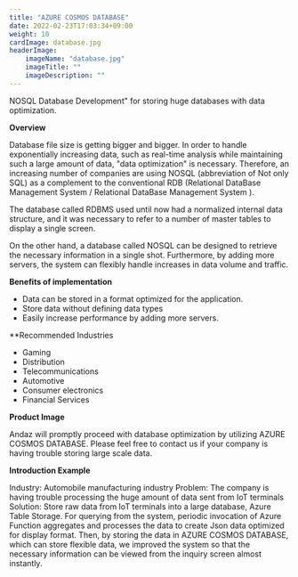 ```yaml
---
title: "AZURE COSMOS DATABASE"
date: 2022-02-23T17:03:34+09:00
weight: 10
cardImage: database.jpg
headerImage:
    imageName: "database.jpg"
    imageTitle: ""
    imageDescription: ""
---
```


NOSQL Database Development" for storing huge databases with data optimization.

**Overview**

Database file size is getting bigger and bigger. In order to handle exponentially increasing data, such as real-time analysis while maintaining such a large amount of data, "data optimization" is necessary. Therefore, an increasing number of companies are using NOSQL (abbreviation of Not only SQL) as a complement to the conventional RDB (Relational DataBase Management System / Relational DataBase Management System ).

The database called RDBMS used until now had a normalized internal data structure, and it was necessary to refer to a number of master tables to display a single screen.

On the other hand, a database called NOSQL can be designed to retrieve the necessary information in a single shot. Furthermore, by adding more servers, the system can flexibly handle increases in data volume and traffic.

**Benefits of implementation**

- Data can be stored in a format optimized for the application.
- Store data without defining data types
- Easily increase performance by adding more servers.

**Recommended Industries

- Gaming
- Distribution
- Telecommunications
- Automotive
- Consumer electronics
- Financial Services

**Product Image**

Andaz will promptly proceed with database optimization by utilizing AZURE COSMOS DATABASE. Please feel free to contact us if your company is having trouble storing large scale data.

**Introduction Example**

Industry: Automobile manufacturing industry
Problem: The company is having trouble processing the huge amount of data sent from IoT terminals
Solution: Store raw data from IoT terminals into a large database, Azure Table Storage. For querying from the system, periodic invocation of Azure Function aggregates and processes the data to create Json data optimized for display format. Then, by storing the data in AZURE COSMOS DATABASE, which can store flexible data, we improved the system so that the necessary information can be viewed from the inquiry screen almost instantly.